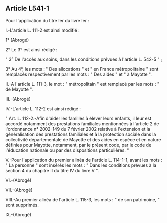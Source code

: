 ## Article L541-1

Pour l'application du titre Ier du livre Ier :

I.-L'article L. 111-2 est ainsi modifié :

1° (Abrogé)

2° Le 3° est ainsi rédigé :

" 3° De l'accès aux soins, dans les conditions prévues à l'article L. 542-5 " ;

3° Au 4°, les mots : " Des allocations " et " en France métropolitaine " sont remplacés respectivement par les
mots : " Des aides " et " à Mayotte ".

II.-A l'article L. 111-3, le mot : " métropolitain " est remplacé par les mots : " de Mayotte ".

III.-(Abrogé)

IV.-L'article L. 112-2 est ainsi rédigé :

" Art. L. 112-2.-Afin d'aider les familles à élever leurs enfants, il leur est accordé notamment des prestations
familiales mentionnées à l'article 2 de l'ordonnance n° 2002-149 du 7 février 2002 relative à l'extension et
la généralisation des prestations familiales et à la protection sociale dans la collectivité départementale de
Mayotte et des aides en espèce et en nature définies pour Mayotte, notamment, par le présent code, par le
code de l'éducation nationale ou par des dispositions particulières. "

V.-Pour l'application du premier alinéa de l'article L. 114-1-1, avant les mots : " La personne " sont insérés
les mots : " Dans les conditions prévues à la section 4 du chapitre II du titre IV du livre V ".

VI.-(Abrogé)

VII.-(Abrogé)

VIII.-Au premier alinéa de l'article L. 115-3, les mots : " de son patrimoine, " sont supprimés.


IX.-(Abrogé)

